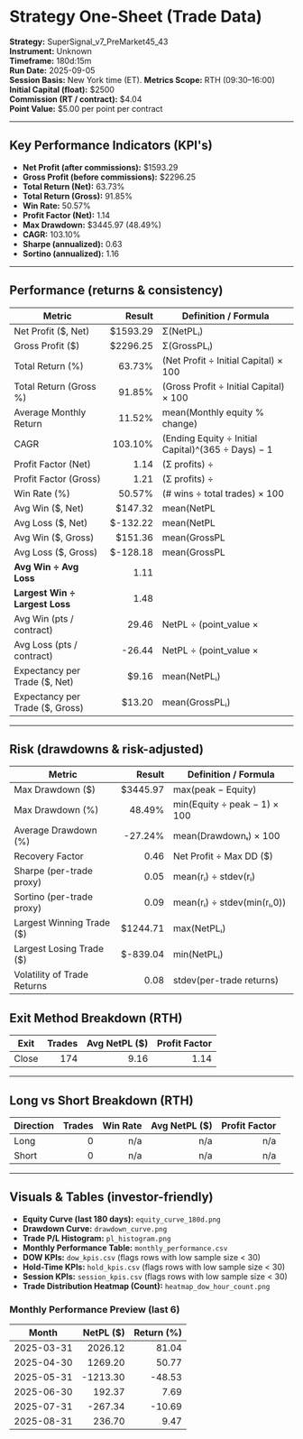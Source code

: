 
# Strategy One-Sheet (Trade Data)

**Strategy:** SuperSignal_v7_PreMarket45_43  
**Instrument:** Unknown  
**Timeframe:** 180d:15m  
**Run Date:** 2025-09-05  
**Session Basis:** New York time (ET). **Metrics Scope:** RTH (09:30–16:00)  
**Initial Capital (float):** $2500  
**Commission (RT / contract):** $4.04  
**Point Value:** $5.00 per point per contract

---

## Key Performance Indicators (KPI's)
- **Net Profit (after commissions):** $1593.29
- **Gross Profit (before commissions):** $2296.25
- **Total Return (Net):** 63.73%
- **Total Return (Gross):** 91.85%
- **Win Rate:** 50.57%
- **Profit Factor (Net):** 1.14
- **Max Drawdown:** $3445.97 (48.49%)
- **CAGR:** 103.10%
- **Sharpe (annualized):** 0.63
- **Sortino (annualized):** 1.16

---

## Performance (returns & consistency)
| Metric | Result | Definition / Formula |
|---|---:|---|
| Net Profit ($, Net) | $1593.29 | Σ(NetPLᵢ) |
| Gross Profit ($) | $2296.25 | Σ(GrossPLᵢ) |
| Total Return (%) | 63.73% | (Net Profit ÷ Initial Capital) × 100 |
| Total Return (Gross %) | 91.85% | (Gross Profit ÷ Initial Capital) × 100 |
| Average Monthly Return | 11.52% | mean(Monthly equity % change) |
| CAGR | 103.10% | (Ending Equity ÷ Initial Capital)^(365 ÷ Days) − 1 |
| Profit Factor (Net) | 1.14 | (Σ profits) ÷ |Σ losses| |
| Profit Factor (Gross) | 1.21 | (Σ profits) ÷ |Σ losses| |
| Win Rate (%) | 50.57% | (# wins ÷ total trades) × 100 |
| Avg Win ($, Net) | $147.32 | mean(NetPL | NetPL>0) |
| Avg Loss ($, Net) | $-132.22 | mean(NetPL | NetPL<0) |
| Avg Win ($, Gross) | $151.36 | mean(GrossPL | GrossPL>0) |
| Avg Loss ($, Gross) | $-128.18 | mean(GrossPL | GrossPL<0) |
| **Avg Win ÷ Avg Loss** | 1.11 | |Avg Win| ÷ |Avg Loss| (Net) |
| **Largest Win ÷ Largest Loss** | 1.48 | |Largest Win| ÷ |Largest Loss| (Net) |
| Avg Win (pts / contract) | 29.46 | NetPL ÷ (point_value × |Qty|) |
| Avg Loss (pts / contract) | -26.44 | NetPL ÷ (point_value × |Qty|) |
| Expectancy per Trade ($, Net) | $9.16 | mean(NetPLᵢ) |
| Expectancy per Trade ($, Gross) | $13.20 | mean(GrossPLᵢ) |

---

## Risk (drawdowns & risk-adjusted)
| Metric | Result | Definition / Formula |
|---|---:|---|
| Max Drawdown ($) | $3445.97 | max(peak − Equity) |
| Max Drawdown (%) | 48.49% | min(Equity ÷ peak − 1) × 100 |
| Average Drawdown (%) | -27.24% | mean(Drawdownₜ) × 100 |
| Recovery Factor | 0.46 | Net Profit ÷ Max DD ($) |
| Sharpe (per-trade proxy) | 0.05 | mean(rᵢ) ÷ stdev(rᵢ) |
| Sortino (per-trade proxy) | 0.09 | mean(rᵢ) ÷ stdev(min(rᵢ,0)) |
| Largest Winning Trade ($) | $1244.71 | max(NetPLᵢ) |
| Largest Losing Trade ($) | $-839.04 | min(NetPLᵢ) |
| Volatility of Trade Returns | 0.08 | stdev(per-trade returns) |

## Exit Method Breakdown (RTH)
| Exit | Trades | Avg NetPL ($) | Profit Factor |
|---|---:|---:|---:|
| Close | 174 | 9.16 | 1.14 |

---

## Long vs Short Breakdown (RTH)
| Direction | Trades | Win Rate | Avg NetPL ($) | Profit Factor |
|---|---:|---:|---:|---:|
| Long | 0 | n/a | n/a | n/a |
| Short | 0 | n/a | n/a | n/a |

---

## Visuals & Tables (investor-friendly)
- **Equity Curve (last 180 days):** `equity_curve_180d.png`
- **Drawdown Curve:** `drawdown_curve.png`
- **Trade P/L Histogram:** `pl_histogram.png`
- **Monthly Performance Table:** `monthly_performance.csv`
- **DOW KPIs:** `dow_kpis.csv` (flags rows with low sample size < 30)
- **Hold-Time KPIs:** `hold_kpis.csv` (flags rows with low sample size < 30)
- **Session KPIs:** `session_kpis.csv` (flags rows with low sample size < 30)
- **Trade Distribution Heatmap (Count):** `heatmap_dow_hour_count.png`

### Monthly Performance Preview (last 6)
| Month | NetPL ($) | Return (%) |
|---|---:|---:|
| 2025-03-31 | 2026.12 | 81.04 |
| 2025-04-30 | 1269.20 | 50.77 |
| 2025-05-31 | -1213.30 | -48.53 |
| 2025-06-30 | 192.37 | 7.69 |
| 2025-07-31 | -267.34 | -10.69 |
| 2025-08-31 | 236.70 | 9.47 |
